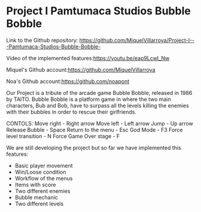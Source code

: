 # Project I   Pamtumaca Studios Bubble Bobble

Link to the Github repository: https://github.com/MiquelVillarroya/Project-I---Pamtumaca-Studios-Bubble-Bobble-

Video of the implemented features:https://youtu.be/eap9LcwI_Nw

Miquel's Github account:https://github.com/MiquelVillarroya

Noa's Github account:https://github.com/noapont


Our Project is a tribute of the arcade game Bubble Bobble, released in 1986 by TAITO. Bubble Bobble is a platform game in where the two main characters, Bub and Bob, have to surpass all the levels killing the enemies with their bubbles in order to rescue their girlfriends. 

CONTOLS: 
Move right             -   Right arrow
Move left              -   Left arrow
Jump                   -   Up arrow
Release Bubble         -   Space
Return to the menu     -   Esc
God Mode               -   F3
Force level transition -   N
Force Game Over stage  -   F

We are still developing the project but so far we have implemented this features:
- Basic player movement
- Win/Loose condition
- Workflow of the menus
- Items with score
- Two different enemies
- Bubble mechanic
- Two different levels


